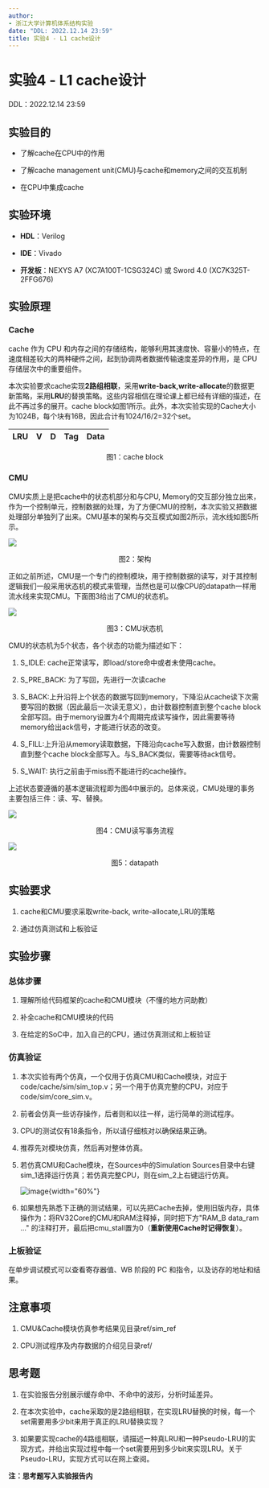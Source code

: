 ```yaml
---
author:
- 浙江大学计算机体系结构实验
date: "DDL: 2022.12.14 23:59"
title: 实验4 - L1 cache设计
---
```


# 实验4 - L1 cache设计

DDL：2022.12.14 23:59

## 实验目的

-   了解cache在CPU中的作用

-   了解cache management unit(CMU)与cache和memory之间的交互机制

-   在CPU中集成cache

## 实验环境

-   **HDL**：Verilog

-   **IDE**：Vivado

-   **开发板**：NEXYS A7 (XC7A100T-1CSG324C) 或 Sword 4.0 (XC7K325T-2FFG676)

## 实验原理

### Cache

cache 作为 CPU 和内存之间的存储结构，能够利用其速度快、容量小的特点，在速度相差较大的两种硬件之间，起到协调两者数据传输速度差异的作用，是 CPU 存储层次中的重要组件。

本次实验要求cache实现**2路组相联**，采用**write-back,write-allocate**的数据更新策略，采用**LRU**的替换策略。这些内容相信在理论课上都已经有详细的描述，在此不再过多的展开。cache block如图1所示。此外，本次实验实现的Cache大小为1024B，每个块有16B，因此合计有1024/16/2=32个set。

| LRU  | V    | D    | Tag  | Data |
| ---- | ---- | ---- | ---- | ---- |

<p style="text-align: center">图1：cache block</p>


### CMU

CMU实质上是把cache中的状态机部分和与CPU, Memory的交互部分独立出来，作为一个控制单元，控制数据的处理，为了方便CMU的控制，本次实验又把数据处理部分单独列了出来。CMU基本的架构与交互模式如图2所示，流水线如图5所示。

![](img/4_cmu.png)

<p style="text-align: center">图2：架构</p>

正如之前所述，CMU是一个专门的控制模块，用于控制数据的读写，对于其控制逻辑我们一般采用状态机的模式来管理，当然也是可以像CPU的datapath一样用流水线来实现CMU。下面图3给出了CMU的状态机。

![](img/4_fsm.png)

<p style="text-align: center">图3：CMU状态机</p>

CMU的状态机为5个状态，各个状态的功能为描述如下：

1.  S_IDLE: cache正常读写，即load/store命中或者未使用cache。

2.  S_PRE_BACK: 为了写回，先进行一次读cache

3.  S_BACK:上升沿将上个状态的数据写回到memory，下降沿从cache读下次需要写回的数据（因此最后一次读无意义），由计数器控制直到整个cache block全部写回。由于memory设置为4个周期完成读写操作，因此需要等待memory给出ack信号，才能进行状态的改变。

4.  S_FILL:上升沿从memory读取数据，下降沿向cache写入数据，由计数器控制直到整个cache block全部写入。与S_BACK类似，需要等待ack信号。

5.  S_WAIT: 执行之前由于miss而不能进行的cache操作。

上述状态要遵循的基本逻辑流程即为图4中展示的。总体来说，CMU处理的事务主要包括三件：读、写、替换。

![](img/4_cache_transaction.png)

<p style="text-align: center">图4：CMU读写事务流程</p>

![](img/5_pipeline.png)

<p style="text-align: center">图5：datapath</p>

## 实验要求

1.  cache和CMU要求采取write-back, write-allocate,LRU的策略

2.  通过仿真测试和上板验证

## 实验步骤

### 总体步骤

1.  理解所给代码框架的cache和CMU模块（不懂的地方问助教）

2.  补全cache和CMU模块的代码

3.  在给定的SoC中，加入自己的CPU，通过仿真测试和上板验证

### 仿真验证

1. 本次实验有两个仿真，一个仅用于仿真CMU和Cache模块，对应于code/cache/sim/sim_top.v；另一个用于仿真完整的CPU，对应于code/sim/core_sim.v。

2. 前者会仿真一些访存操作，后者则和以往一样，运行简单的测试程序。

3. CPU的测试仅有18条指令，所以请仔细核对以确保结果正确。

4. 推荐先对模块仿真，然后再对整体仿真。

5. 若仿真CMU和Cache模块，在Sources中的Simulation Sources目录中右键sim_1选择运行仿真；若仿真完整CPU，则在sim_2上右键运行仿真。

   ![image](img/sim_choice.png){width="60%"}

6. 如果想先熟悉下正确的测试结果，可以先把Cache去掉，使用旧版内存，具体操作为：将RV32Core的CMU和RAM注释掉，同时把下方"RAM_B data_ram \..." 的注释打开，最后把cmu_stall置为0（**重新使用Cache时记得恢复**）。


### 上板验证

在单步调试模式可以查看寄存器值、WB 阶段的 PC 和指令，以及访存的地址和结果。


## 注意事项

1.  CMU&Cache模块仿真参考结果见目录ref/sim_ref

2.  CPU测试程序及内存数据的介绍见目录ref/

## 思考题

1.  在实验报告分别展示缓存命中、不命中的波形，分析时延差异。

2.  在本次实验中，cache采取的是2路组相联，在实现LRU替换的时候，每一个set需要用多少bit来用于真正的LRU替换实现？

3.  如果要实现cache的4路组相联，请描述一种真LRU和一种Pseudo-LRU的实现方式，并给出实现过程中每一个set需要用到多少bit来实现LRU。关于Pseudo-LRU，实现方式可以在网上查阅。

**注：思考题写入实验报告内**

